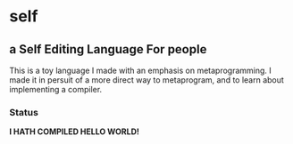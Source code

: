 # self
## a Self Editing Language For people

This is a toy language I made with an emphasis on metaprogramming.
I made it in persuit of a more direct way to metaprogram, and to
learn about implementing a compiler.

### Status
**I HATH COMPILED HELLO WORLD!**